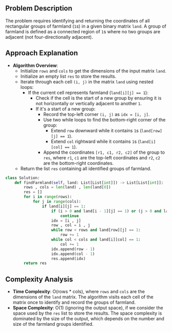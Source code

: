 ## Problem Description

The problem requires identifying and returning the coordinates of all rectangular groups of farmland (`1`s) in a given binary matrix `land`. A group of farmland is defined as a connected region of `1`s where no two groups are adjacent (not four-directionally adjacent).

## Approach Explanation

- **Algorithm Overview**:
  - Initialize `rows` and `cols` to get the dimensions of the input matrix `land`.
  - Initialize an empty list `res` to store the results.
  - Iterate through each cell `(i, j)` in the matrix `land` using nested loops:
    - If the current cell represents farmland (`land[i][j] == 1`):
      - Check if the cell is the start of a new group by ensuring it is not horizontally or vertically adjacent to another `1`.
      - If it's a start of a new group:
        - Record the top-left corner `(i, j)` as `idx = [i, j]`.
        - Use two while loops to find the bottom-right corner of the group:
          - Extend `row` downward while it contains `1`s (`land[row][j] == 1`).
          - Extend `col` rightward while it contains `1`s (`land[i][col] == 1`).
        - Append the coordinates `[r1, c1, r2, c2]` of the group to `res`, where `r1`, `c1` are the top-left coordinates and `r2`, `c2` are the bottom-right coordinates.
  - Return the list `res` containing all identified groups of farmland.

```python
class Solution:
    def findFarmland(self, land: List[List[int]]) -> List[List[int]]:
        rows , cols = len(land) , len(land[0])
        res = []
        for i in range(rows):
            for j in range(cols):
                if land[i][j] == 1:
                    if (i > 0 and land[i - 1][j] == 1) or (j > 0 and land[i][j - 1] == 1):
                        continue
                    idx = [i , j]
                    row , col = i , j
                    while row < rows and land[row][j] == 1:
                        row += 1
                    while col < cols and land[i][col] == 1:
                        col += 1
                    idx.append(row - 1)
                    idx.append(col - 1)
                    res.append(idx)
        return res
```

## Complexity Analysis

- **Time Complexity**: O(rows * cols), where `rows` and `cols` are the dimensions of the `land` matrix. The algorithm visits each cell of the matrix once to identify and record the groups of farmland.
- **Space Complexity**: O(1) (ignoring the output space), if we consider the space used by the `res` list to store the results. The space complexity is dominated by the size of the output, which depends on the number and size of the farmland groups identified.

